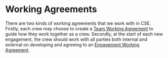 # Working Agreements

There are two kinds of working agreements that we work with in CSE. Firstly, each crew may choose to create a [Team Working Agreement](team-working-agreement.md) to guide how they work together as a crew. Secondly, at the start of each new engagement, the crew should work with all parties both internal and external on developing and agreeing to an [Engagement Working Agreement](engagement-working-agreement.md).
